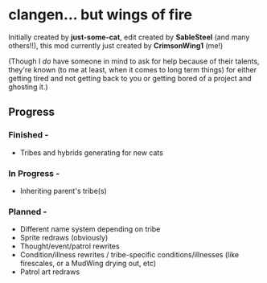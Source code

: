 # clangen... but wings of fire

Initially created by **just-some-cat**, edit created by **SableSteel** (and many others!!), this mod currently just created by **CrimsonWing1** (me!)

(Though I *do* have someone in mind to ask for help because of their talents, they're known (to me at least, when it comes to long term things) for either getting tired and not getting back to you or getting bored of a project and ghosting it.)


## Progress
### Finished -
- Tribes and hybrids generating for new cats
  
### In Progress -
- Inheriting parent's tribe(s)
  
### Planned -
- Different name system depending on tribe
- Sprite redraws (obviously)
- Thought/event/patrol rewrites
- Condition/illness rewrites / tribe-specific conditions/illnesses (like firescales, or a MudWing drying out, etc)
- Patrol art redraws
